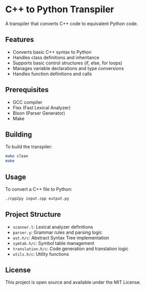 # C++ to Python Transpiler

A transpiler that converts C++ code to equivalent Python code.

## Features

- Converts basic C++ syntax to Python
- Handles class definitions and inheritance
- Supports basic control structures (if, else, for loops)
- Manages variable declarations and type conversions
- Handles function definitions and calls

## Prerequisites

- GCC compiler
- Flex (Fast Lexical Analyzer)
- Bison (Parser Generator)
- Make

## Building

To build the transpiler:

```bash
make clean
make
```

## Usage

To convert a C++ file to Python:

```bash
./cpp2py input.cpp output.py
```

## Project Structure

- `scanner.l`: Lexical analyzer definitions
- `parser.y`: Grammar rules and parsing logic
- `ast.h/c`: Abstract Syntax Tree implementation
- `symtab.h/c`: Symbol table management
- `translation.h/c`: Code generation and translation logic
- `utils.h/c`: Utility functions

## License

This project is open source and available under the MIT License. 